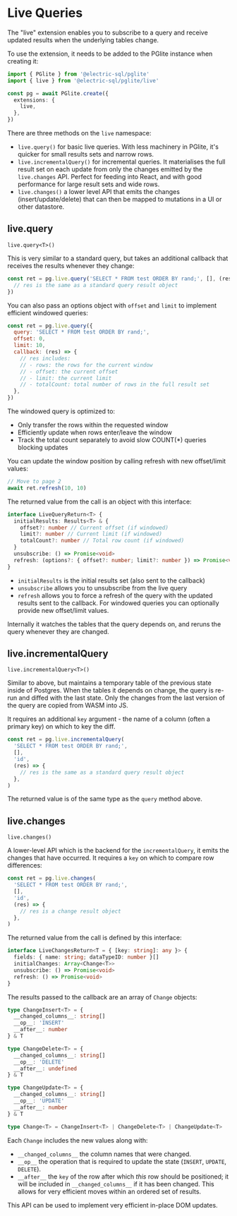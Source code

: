 # Live Queries

The "live" extension enables you to subscribe to a query and receive updated results when the underlying tables change.

To use the extension, it needs to be added to the PGlite instance when creating it:

```ts
import { PGlite } from '@electric-sql/pglite'
import { live } from '@electric-sql/pglite/live'

const pg = await PGlite.create({
  extensions: {
    live,
  },
})
```

There are three methods on the `live` namespace:

- `live.query()` for basic live queries. With less machinery in PGlite, it's quicker for small results sets and narrow rows.
- `live.incrementalQuery()` for incremental queries. It materialises the full result set on each update from only the changes emitted by the `live.changes` API. Perfect for feeding into React, and with good performance for large result sets and wide rows.
- `live.changes()` a lower level API that emits the changes (insert/update/delete) that can then be mapped to mutations in a UI or other datastore.

## live.query

`live.query<T>()`

This is very similar to a standard query, but takes an additional callback that receives the results whenever they change:

```js
const ret = pg.live.query('SELECT * FROM test ORDER BY rand;', [], (res) => {
  // res is the same as a standard query result object
})
```

You can also pass an options object with `offset` and `limit` to implement efficient windowed queries:

```js
const ret = pg.live.query({
  query: 'SELECT * FROM test ORDER BY rand;',
  offset: 0,
  limit: 10,
  callback: (res) => {
    // res includes:
    // - rows: the rows for the current window
    // - offset: the current offset
    // - limit: the current limit
    // - totalCount: total number of rows in the full result set
  },
})
```

The windowed query is optimized to:

- Only transfer the rows within the requested window
- Efficiently update when rows enter/leave the window
- Track the total count separately to avoid slow COUNT(\*) queries blocking updates

You can update the window position by calling refresh with new offset/limit values:

```js
// Move to page 2
await ret.refresh(10, 10)
```

The returned value from the call is an object with this interface:

```ts
interface LiveQueryReturn<T> {
  initialResults: Results<T> & {
    offset?: number // Current offset (if windowed)
    limit?: number // Current limit (if windowed)
    totalCount?: number // Total row count (if windowed)
  }
  unsubscribe: () => Promise<void>
  refresh: (options?: { offset?: number; limit?: number }) => Promise<void>
}
```

- `initialResults` is the initial results set (also sent to the callback)
- `unsubscribe` allows you to unsubscribe from the live query
- `refresh` allows you to force a refresh of the query with the updated results sent to the callback. For windowed queries you can optionally provide new offset/limit values.

Internally it watches the tables that the query depends on, and reruns the query whenever they are changed.

## live.incrementalQuery

`live.incrementalQuery<T>()`

Similar to above, but maintains a temporary table of the previous state inside of Postgres. When the tables it depends on change, the query is re-run and diffed with the last state. Only the changes from the last version of the query are copied from WASM into JS.

It requires an additional `key` argument - the name of a column (often a primary key) on which to key the diff.

```ts
const ret = pg.live.incrementalQuery(
  'SELECT * FROM test ORDER BY rand;',
  [],
  'id',
  (res) => {
    // res is the same as a standard query result object
  },
)
```

The returned value is of the same type as the `query` method above.

## live.changes

`live.changes()`

A lower-level API which is the backend for the `incrementalQuery`, it emits the changes that have occurred. It requires a `key` on which to compare row differences:

```ts
const ret = pg.live.changes(
  'SELECT * FROM test ORDER BY rand;',
  [],
  'id',
  (res) => {
    // res is a change result object
  },
)
```

The returned value from the call is defined by this interface:

```ts
interface LiveChangesReturn<T = { [key: string]: any }> {
  fields: { name: string; dataTypeID: number }[]
  initialChanges: Array<Change<T>>
  unsubscribe: () => Promise<void>
  refresh: () => Promise<void>
}
```

The results passed to the callback are an array of `Change` objects:

```ts
type ChangeInsert<T> = {
  __changed_columns__: string[]
  __op__: 'INSERT'
  __after__: number
} & T

type ChangeDelete<T> = {
  __changed_columns__: string[]
  __op__: 'DELETE'
  __after__: undefined
} & T

type ChangeUpdate<T> = {
  __changed_columns__: string[]
  __op__: 'UPDATE'
  __after__: number
} & T

type Change<T> = ChangeInsert<T> | ChangeDelete<T> | ChangeUpdate<T>
```

Each `Change` includes the new values along with:

- `__changed_columns__` the column names that were changed.
- `__op__` the operation that is required to update the state (`INSERT`, `UPDATE`, `DELETE`).
- `__after__` the `key` of the row after which _this_ row should be positioned; it will be included in `__changed_columns__` if it has been changed. This allows for very efficient moves within an ordered set of results.

This API can be used to implement very efficient in-place DOM updates.
